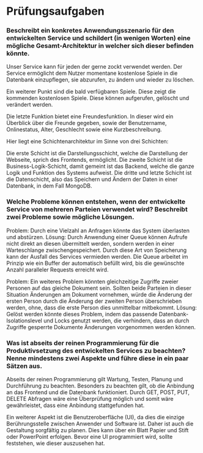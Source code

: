 # Prüfungsaufgaben
### Beschreibt ein konkretes Anwendungsszenario für den entwickelten Service und schildert (in wenigen Worten) eine mögliche Gesamt-Architektur in welcher sich dieser befinden könnte.

Unser Service kann für jeden der gerne zockt verwendet werden. Der Service ermöglicht dem Nutzer momentane kostenlose Spiele in die Datenbank einzupflegen, sie abzurufen, zu ändern und wieder zu löschen. 

Ein weiterer Punkt sind die bald verfügbaren Spiele. Diese zeigt die kommenden kostenlosen Spiele. Diese können aufgerufen, gelöscht und verändert werden. 

Die letzte Funktion bietet eine Freundesfunktion. In dieser wird ein Überblick über die Freunde gegeben, sowie der Benutzername, Onlinestatus, Alter, Geschlecht sowie eine Kurzbeschreibung. 

Hier liegt eine Schichtenarchitektur im Sinne von drei Schichten: 

Die erste Schicht ist die Darstellungsschicht, welche die Darstellung der Webseite, sprich des Frontends, ermöglicht. 
Die zweite Schicht ist die Business-Logik-Schicht, damit gemeint ist das Backend, welche die ganze Logik und Funktion des Systems aufweist.
Die dritte und letzte Schicht ist die Datenschicht, also das Speichern und Ändern der Daten in einer Datenbank, in dem Fall MongoDB.

### Welche Probleme können entstehen, wenn der entwickelte Service von mehreren Parteien verwendet wird? Beschreibt zwei Probleme sowie mögliche Lösungen.

Problem: Durch eine Vielzahl an Anfragen könnte das System überlasten und abstürzen. 
Lösung: Durch Anwendung einer Queue können Aufrufe nicht direkt an diesen übermittelt werden, sondern werden in einer Warteschlange zwischengespeichert.
Durch diese Art von Speicherung kann der Ausfall des Services vermieden werden. Die Queue arbeitet im Prinzip wie ein Buffer der automatisch befüllt wird, bis die gewünschte Anzahl paralleler Requests erreicht wird.  

Problem: Ein weiteres Problem könnten gleichzeitige Zugriffe zweier Personen auf das gleiche Dokument sein. Sollten beide Parteien in dieser Situation Änderungen am Dokument vornehmen, würde die Änderung der ersten Person durch die Änderung der zweiten Person überschrieben werden, ohne, dass die erste Person dies unmittelbar mitbekommt.
Lösung: Gelöst werden könnte dieses Problem, indem das passende Datenbank-Isolationslevel und Locks genutzt werden, die verhindern, dass an durch Zugriffe gesperrte Dokumente Änderungen vorgenommen werden können.

### Was ist abseits der reinen Programmierung für die Produktivsetzung des entwickelten Services zu beachten? Nenne mindestens zwei Aspekte und führe diese in ein paar Sätzen aus.

Abseits der reinen Programmierung gilt Wartung, Testen, Planung und Durchführung zu beachten. Besonders zu beachten gilt, ob die Anbindung an das Frontend und die Datenbank funktioniert. 
Durch GET, POST, PUT, DELETE Abfragen wäre eine Überprüfung möglich und somit wäre gewährleistet, dass eine Anbindung stattgefunden hat. 

Ein weiterer Aspekt ist die Benutzeroberfläche (UI), da dies die einzige Berührungsstelle zwischen Anwender und Software ist. Daher ist auch die Gestaltung sorgfältig zu planen. Dies kann über ein Blatt Papier und Stift oder PowerPoint erfolgen. Bevor eine UI programmiert wird, sollte feststehen, wie dieser auszusehen hat. 